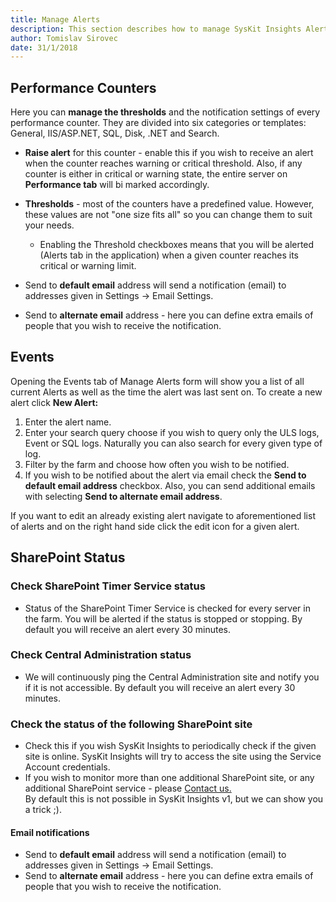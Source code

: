 ```yaml
---
title: Manage Alerts
description: This section describes how to manage SysKit Insights Alerts.
author: Tomislav Sirovec
date: 31/1/2018
---
```


## Performance Counters

Here you can __manage the thresholds__ and the notification settings of every performance counter. They are divided into six categories or templates: General, IIS/ASP.NET, SQL, Disk, .NET and Search.
- __Raise alert__ for this counter - enable this if you wish to receive an alert when the counter reaches warning or critical threshold. Also, if any counter is either in critical or warning state, the entire server on __Performance tab__ will bi marked accordingly.
- __Thresholds__ - most of the counters have a predefined value. However, these values are not "one size fits all" so you can change them to suit your needs.
    - Enabling the Threshold checkboxes means that you will be alerted (Alerts tab in the application) when a given counter reaches its critical or warning limit. 

- Send to __default email__ address will send a notification (email) to addresses given in Settings -> Email Settings.
- Send to __alternate email__ address - here you can define extra emails of people that you wish to receive the notification. 

## Events

Opening the Events tab of Manage Alerts form will show you a list of all current Alerts as well as the time the alert was last sent on. 
To create a new alert click __New Alert:__
1. Enter the alert name.
1. Enter your search query choose if you wish to query only the ULS logs, Event or SQL logs. Naturally you can also search for every given type of log.
1. Filter by the farm and choose how often you wish to be notified.  
1. If you wish to be notified about the alert via email check the __Send to default email address__ checkbox. Also, you can send additional emails with selecting __Send to alternate email address__.  

If you want to edit an already existing alert navigate to aforementioned list of alerts and on the right hand side click the edit icon for a given alert. 

## SharePoint Status

### Check SharePoint Timer Service status
- Status of the SharePoint Timer Service is checked for every server in the farm. You will be alerted if the status is stopped or stopping. By default you will receive an alert every 30 minutes. 

### Check Central Administration status
- We will continuously ping the Central Administration site and notify you if it is not accessible. By default you will receive an alert every 30 minutes. 

### Check the status of the following SharePoint site
* Check this if you wish SysKit Insights to periodically check if the given site is online. SysKit Insights will try to access the site using the Service Account credentials.  
* If you wish to monitor more than one additional SharePoint site, or any additional SharePoint service - please [Contact us.](https://www.syskit.com/company/contact-us/)  
By default this is not possible in SysKit Insights v1, but we can show you a trick ;).   

#### Email notifications

- Send to __default email__ address will send a notification (email) to addresses given in Settings -> Email Settings.
- Send to __alternate email__ address - here you can define extra emails of people that you wish to receive the notification.